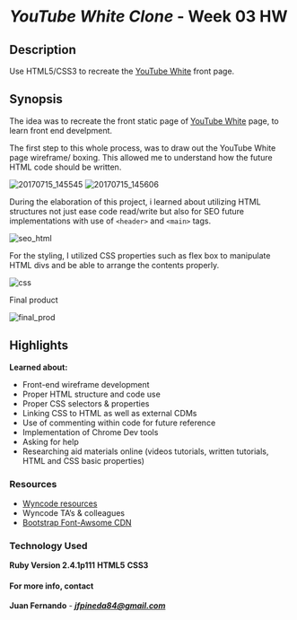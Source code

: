 # _YouTube White Clone_  - Week 03 HW
## Description

Use HTML5/CSS3 to recreate the [YouTube White](https://d13yacurqjgara.cloudfront.net/users/148670/screenshots/1568252/attachments/241117/full-size-guide.jpg) front page.

## Synopsis

The idea was to recreate the front static page of [YouTube White](https://d13yacurqjgara.cloudfront.net/users/148670/screenshots/1568252/attachments/241117/full-size-guide.jpg) page, to learn front end develpment.

The first step to this whole process, was to draw out the YouTube White page wireframe/ boxing. This allowed me to understand how the future HTML code should be written.

![20170715_145545](https://user-images.githubusercontent.com/28307526/28242025-e29375e4-696e-11e7-927f-9539ea0828fa.jpg)
![20170715_145606](https://user-images.githubusercontent.com/28307526/28242024-e29300be-696e-11e7-9488-ec36365c889a.jpg)

During the elaboration of this project, i learned about utilizing HTML structures not just ease code read/write but also for SEO future implementations with use of `<header>`  and  `<main>` tags.

![seo_html](https://user-images.githubusercontent.com/28307526/28241850-eb60df58-696a-11e7-8e4e-95fd5e329571.png)

For the styling, I utilized CSS properties such as flex box to manipulate HTML divs and be able to arrange the contents properly.

![css](https://user-images.githubusercontent.com/28307526/28241849-eb6089ea-696a-11e7-8f1f-a278cabab24b.png)

Final product

![final_prod](https://user-images.githubusercontent.com/28307526/28241899-2eb955f4-696c-11e7-9b08-ebcf5922453d.png)


## Highlights

**Learned about:**

* Front-end wireframe development 
* Proper HTML structure and code use
* Proper CSS selectors & properties
* Linking CSS to HTML as well as external CDMs
* Use of commenting within code for future reference
* Implementation of Chrome Dev tools
* Asking for help
* Researching aid materials online (videos tutorials, written tutorials, HTML and CSS basic properties)

### Resources

* [Wyncode resources](https://wyncode.co/coding-bootcamp-2/)
* Wyncode TA’s & colleagues
* [Bootstrap Font-Awsome CDN](https://www.bootstrapcdn.com/fontawesome/)

### Technology Used

**Ruby Version 2.4.1p111**
**HTML5** 
**CSS3**


#### For more info, contact 

**Juan Fernando** - _**jfpineda84@gmail.com**_

